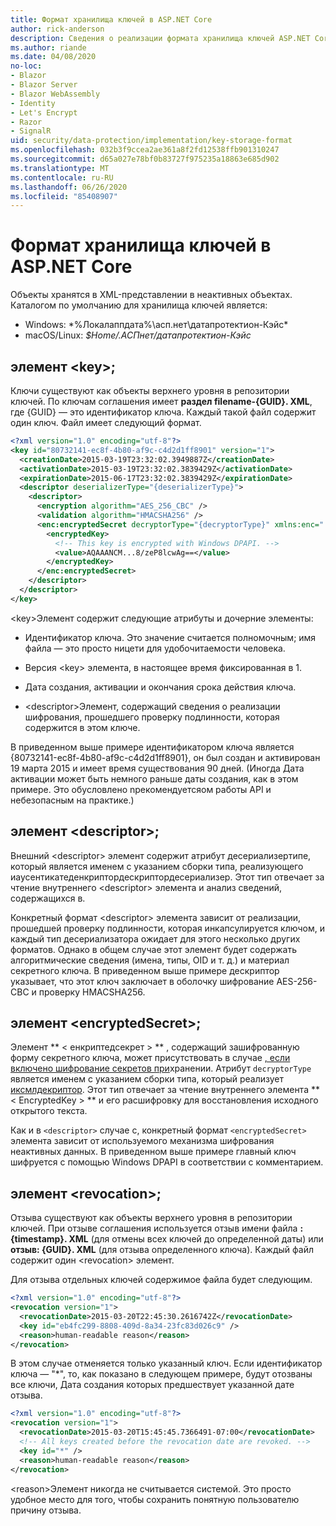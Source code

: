 ```yaml
---
title: Формат хранилища ключей в ASP.NET Core
author: rick-anderson
description: Сведения о реализации формата хранилища ключей ASP.NET Core Data Protection.
ms.author: riande
ms.date: 04/08/2020
no-loc:
- Blazor
- Blazor Server
- Blazor WebAssembly
- Identity
- Let's Encrypt
- Razor
- SignalR
uid: security/data-protection/implementation/key-storage-format
ms.openlocfilehash: 032b3f9ccea2ae361a8f2fd12538ffb901310247
ms.sourcegitcommit: d65a027e78bf0b83727f975235a18863e685d902
ms.translationtype: MT
ms.contentlocale: ru-RU
ms.lasthandoff: 06/26/2020
ms.locfileid: "85408907"
---
```

# <a name="key-storage-format-in-aspnet-core"></a>Формат хранилища ключей в ASP.NET Core

<a name="data-protection-implementation-key-storage-format"></a>

Объекты хранятся в XML-представлении в неактивных объектах. Каталогом по умолчанию для хранилища ключей является:

* Windows: *%Локалаппдата%\асп.нет\датапротектион-Кэйс\*
* macOS/Linux: *$Home/.АСПнет/датапротектион-Кэйс*

## <a name="the-key-element"></a>элемент \<key>;

Ключи существуют как объекты верхнего уровня в репозитории ключей. По ключам соглашения имеет **раздел filename-{GUID}. XML**, где {GUID} — это идентификатор ключа. Каждый такой файл содержит один ключ. Файл имеет следующий формат.

```xml
<?xml version="1.0" encoding="utf-8"?>
<key id="80732141-ec8f-4b80-af9c-c4d2d1ff8901" version="1">
  <creationDate>2015-03-19T23:32:02.3949887Z</creationDate>
  <activationDate>2015-03-19T23:32:02.3839429Z</activationDate>
  <expirationDate>2015-06-17T23:32:02.3839429Z</expirationDate>
  <descriptor deserializerType="{deserializerType}">
    <descriptor>
      <encryption algorithm="AES_256_CBC" />
      <validation algorithm="HMACSHA256" />
      <enc:encryptedSecret decryptorType="{decryptorType}" xmlns:enc="...">
        <encryptedKey>
          <!-- This key is encrypted with Windows DPAPI. -->
          <value>AQAAANCM...8/zeP8lcwAg==</value>
        </encryptedKey>
      </enc:encryptedSecret>
    </descriptor>
  </descriptor>
</key>
```

\<key>Элемент содержит следующие атрибуты и дочерние элементы:

* Идентификатор ключа. Это значение считается полномочным; имя файла — это просто ницети для удобочитаемости человека.

* Версия \<key> элемента, в настоящее время фиксированная в 1.

* Дата создания, активации и окончания срока действия ключа.

* \<descriptor>Элемент, содержащий сведения о реализации шифрования, прошедшего проверку подлинности, которая содержится в этом ключе.

В приведенном выше примере идентификатором ключа является {80732141-ec8f-4b80-af9c-c4d2d1ff8901}, он был создан и активирован 19 марта 2015 и имеет время существования 90 дней. (Иногда Дата активации может быть немного раньше даты создания, как в этом примере. Это обусловлено nрекомендуетсяом работы API и небезопасным на практике.)

## <a name="the-descriptor-element"></a>элемент \<descriptor>;

Внешний \<descriptor> элемент содержит атрибут десериализертипе, который является именем с указанием сборки типа, реализующего иаусентикатеденкриптордескриптордесериализер. Этот тип отвечает за чтение внутреннего \<descriptor> элемента и анализ сведений, содержащихся в.

Конкретный формат \<descriptor> элемента зависит от реализации, прошедшей проверку подлинности, которая инкапсулируется ключом, и каждый тип десериализатора ожидает для этого несколько других форматов. Однако в общем случае этот элемент будет содержать алгоритмические сведения (имена, типы, OID и т. д.) и материал секретного ключа. В приведенном выше примере дескриптор указывает, что этот ключ заключает в оболочку шифрование AES-256-CBC и проверку HMACSHA256.

## <a name="the-encryptedsecret-element"></a>элемент \<encryptedSecret>;

Элемент ** &lt; енкриптедсекрет &gt; ** , содержащий зашифрованную форму секретного ключа, может присутствовать в случае [, если включено шифрование секретов при](xref:security/data-protection/implementation/key-encryption-at-rest)хранении. Атрибут `decryptorType` является именем с указанием сборки типа, который реализует [иксмлдекриптор](/dotnet/api/microsoft.aspnetcore.dataprotection.xmlencryption.ixmldecryptor). Этот тип отвечает за чтение внутреннего элемента ** &lt; EncryptedKey &gt; ** и его расшифровку для восстановления исходного открытого текста.

Как и в `<descriptor>` случае с, конкретный формат `<encryptedSecret>` элемента зависит от используемого механизма шифрования неактивных данных. В приведенном выше примере главный ключ шифруется с помощью Windows DPAPI в соответствии с комментарием.

## <a name="the-revocation-element"></a>элемент \<revocation>;

Отзыва существуют как объекты верхнего уровня в репозитории ключей. При отзыве соглашения используется отзыв имени файла **: {timestamp}. XML** (для отмены всех ключей до определенной даты) или **отзыв: {GUID}. XML** (для отзыва определенного ключа). Каждый файл содержит один \<revocation> элемент.

Для отзыва отдельных ключей содержимое файла будет следующим.

```xml
<?xml version="1.0" encoding="utf-8"?>
<revocation version="1">
  <revocationDate>2015-03-20T22:45:30.2616742Z</revocationDate>
  <key id="eb4fc299-8808-409d-8a34-23fc83d026c9" />
  <reason>human-readable reason</reason>
</revocation>
```

В этом случае отменяется только указанный ключ. Если идентификатор ключа — "*", то, как показано в следующем примере, будут отозваны все ключи, Дата создания которых предшествует указанной дате отзыва.

```xml
<?xml version="1.0" encoding="utf-8"?>
<revocation version="1">
  <revocationDate>2015-03-20T15:45:45.7366491-07:00</revocationDate>
  <!-- All keys created before the revocation date are revoked. -->
  <key id="*" />
  <reason>human-readable reason</reason>
</revocation>
```

\<reason>Элемент никогда не считывается системой. Это просто удобное место для того, чтобы сохранить понятную пользователю причину отзыва.
